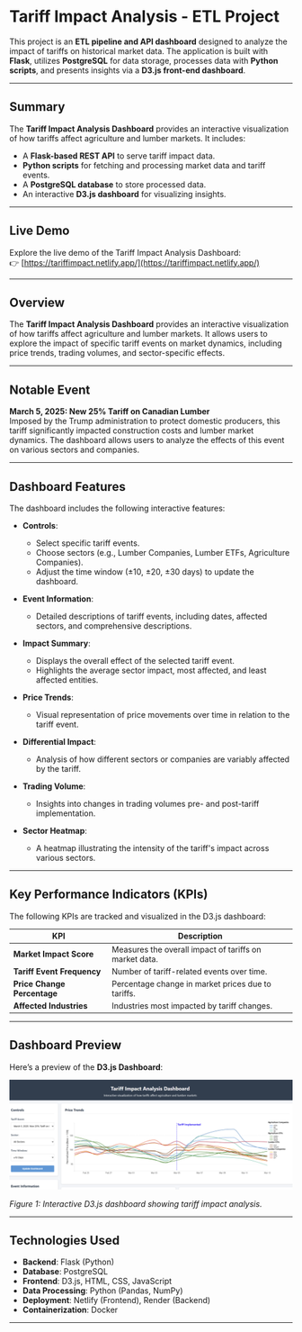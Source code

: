 # Tariff Impact Analysis - ETL Project

This project is an **ETL pipeline and API dashboard** designed to analyze the impact of tariffs on historical market data. The application is built with **Flask**, utilizes **PostgreSQL** for data storage, processes data with **Python scripts**, and presents insights via a **D3.js front-end dashboard**.

---

## Summary

The **Tariff Impact Analysis Dashboard** provides an interactive visualization of how tariffs affect agriculture and lumber markets. It includes:

- A **Flask-based REST API** to serve tariff impact data.
- **Python scripts** for fetching and processing market data and tariff events.
- A **PostgreSQL database** to store processed data.
- An interactive **D3.js dashboard** for visualizing insights.


---

## Live Demo

Explore the live demo of the Tariff Impact Analysis Dashboard:  
👉 [https://tariffimpact.netlify.app/](https://tariffimpact.netlify.app/)

---

## Overview

The **Tariff Impact Analysis Dashboard** provides an interactive visualization of how tariffs affect agriculture and lumber markets. It allows users to explore the impact of specific tariff events on market dynamics, including price trends, trading volumes, and sector-specific effects.

---

## Notable Event

**March 5, 2025: New 25% Tariff on Canadian Lumber**  
Imposed by the Trump administration to protect domestic producers, this tariff significantly impacted construction costs and lumber market dynamics. The dashboard allows users to analyze the effects of this event on various sectors and companies.

---

## Dashboard Features

The dashboard includes the following interactive features:

- **Controls**:
  - Select specific tariff events.
  - Choose sectors (e.g., Lumber Companies, Lumber ETFs, Agriculture Companies).
  - Adjust the time window (±10, ±20, ±30 days) to update the dashboard.

- **Event Information**:
  - Detailed descriptions of tariff events, including dates, affected sectors, and comprehensive descriptions.

- **Impact Summary**:
  - Displays the overall effect of the selected tariff event.
  - Highlights the average sector impact, most affected, and least affected entities.

- **Price Trends**:
  - Visual representation of price movements over time in relation to the tariff event.

- **Differential Impact**:
  - Analysis of how different sectors or companies are variably affected by the tariff.

- **Trading Volume**:
  - Insights into changes in trading volumes pre- and post-tariff implementation.

- **Sector Heatmap**:
  - A heatmap illustrating the intensity of the tariff's impact across various sectors.

---

## Key Performance Indicators (KPIs)

The following KPIs are tracked and visualized in the D3.js dashboard:

| KPI                          | Description                                      |
|------------------------------|--------------------------------------------------|
| **Market Impact Score**       | Measures the overall impact of tariffs on market data. |
| **Tariff Event Frequency**    | Number of tariff-related events over time.       |
| **Price Change Percentage**   | Percentage change in market prices due to tariffs.|
| **Affected Industries**       | Industries most impacted by tariff changes.      |

---

## Dashboard Preview

Here’s a preview of the **D3.js Dashboard**:

![Dashboard Preview](visualizations/front_end.png)

*Figure 1: Interactive D3.js dashboard showing tariff impact analysis.*

---

## Technologies Used

- **Backend**: Flask (Python)
- **Database**: PostgreSQL
- **Frontend**: D3.js, HTML, CSS, JavaScript
- **Data Processing**: Python (Pandas, NumPy)
- **Deployment**: Netlify (Frontend), Render (Backend)
- **Containerization**: Docker

---
